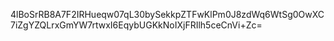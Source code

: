 4lBoSrRB8A7F2IRHueqw07qL30bySekkpZTFwKlPm0J8zdWq6WtSg0OwXC7iZgYZQLrxGmYW7rtwxI6EqybUGKkNoIXjFRIlh5ceCnVi+Zc=